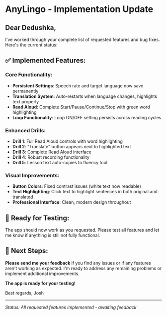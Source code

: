 # AnyLingo - Implementation Update

## Dear Dedushka,

I've worked through your complete list of requested features and bug fixes. Here's the current status:

## ✅ **Implemented Features:**

### **Core Functionality:**
- **Persistent Settings**: Speech rate and target language now save permanently
- **Translation System**: Auto-restarts when language changes, highlights text properly
- **Read Aloud**: Complete Start/Pause/Continue/Stop with green word highlighting
- **Loop Functionality**: Loop ON/OFF setting persists across reading cycles

### **Enhanced Drills:**
- **Drill 1**: Full Read Aloud controls with word highlighting
- **Drill 2**: "Translate" button appears next to highlighted text
- **Drill 3**: Complete Read Aloud interface
- **Drill 4**: Robust recording functionality
- **Drill 5**: Lesson text auto-copies to fluency tool

### **Visual Improvements:**
- **Button Colors**: Fixed contrast issues (white text now readable)
- **Text Highlighting**: Click text to highlight sentences in both original and translated
- **Professional Interface**: Clean, modern design throughout

## 🧪 **Ready for Testing:**

The app should now work as you requested. Please test all features and let me know if anything is still not fully functional.

## 📝 **Next Steps:**

**Please send me your feedback** if you find any issues or if any features aren't working as expected. I'm ready to address any remaining problems or implement additional improvements.

**The app is ready for your testing!**

Best regards,
Josh

---
*Status: All requested features implemented - awaiting feedback* 
